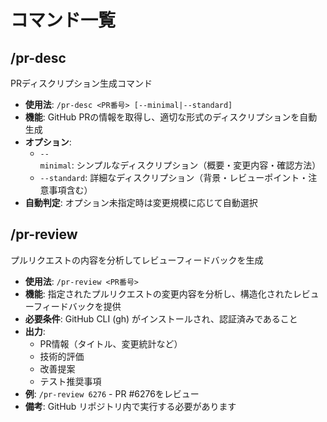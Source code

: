 # コマンド一覧

## /pr-desc
PRディスクリプション生成コマンド

- **使用法**: `/pr-desc <PR番号> [--minimal|--standard]`
- **機能**: GitHub PRの情報を取得し、適切な形式のディスクリプションを自動生成
- **オプション**:
  - `--minimal`: シンプルなディスクリプション（概要・変更内容・確認方法）
  - `--standard`: 詳細なディスクリプション（背景・レビューポイント・注意事項含む）
- **自動判定**: オプション未指定時は変更規模に応じて自動選択

## /pr-review
プルリクエストの内容を分析してレビューフィードバックを生成

- **使用法**: `/pr-review <PR番号>`
- **機能**: 指定されたプルリクエストの変更内容を分析し、構造化されたレビューフィードバックを提供
- **必要条件**: GitHub CLI (gh) がインストールされ、認証済みであること
- **出力**: 
  - PR情報（タイトル、変更統計など）
  - 技術的評価
  - 改善提案
  - テスト推奨事項
- **例**: `/pr-review 6276` - PR #6276をレビュー
- **備考**: GitHub リポジトリ内で実行する必要があります